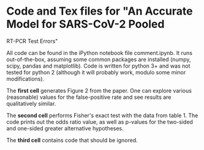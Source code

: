 # Code and Tex files for "An Accurate Model for SARS-CoV-2 Pooled
 RT-PCR Test Errors"

All code can be found in the iPython notebook file comment.ipynb. It
runs out-of-the-box, assuming some common packages are installed
(numpy, scipy, pandas and matplotlib). Code is written for python 3+
and was not tested for python 2 (although it will probably work,
modulo some minor modifications).

The **first cell** generates Figure 2 from the paper. One can explore
various (reasonable) values for the false-positive rate and see
results are qualitatively similar.


The **second cell** performs Fisher's exact test with the data from
table 1. The code prints out the odds ratio value, as well as p-values
for the two-sided and one-sided greater alternative hypotheses.

The **third cell** contains code that should be ignored.
